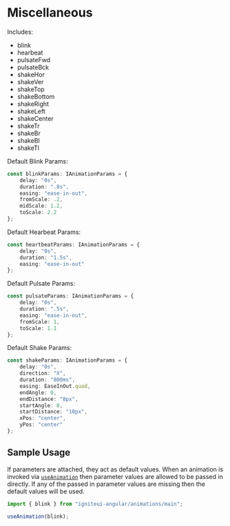 # Miscellaneous

Includes:
 - blink
 - hearbeat
 - pulsateFwd
 - pulsateBck
 - shakeHor
 - shakeVer
 - shakeTop
 - shakeBottom
 - shakeRight
 - shakeLeft
 - shakeCenter
 - shakeTr
 - shakeBr
 - shakeBl
 - shakeTl

Default Blink Params:

``` typescript
const blinkParams: IAnimationParams = {
    delay: "0s",
    duration: ".8s",
    easing: "ease-in-out",
    fromScale: .2,
    midScale: 1.2,
    toScale: 2.2
};
```

Default Hearbeat Params:

``` typescript
const heartbeatParams: IAnimationParams = {
    delay: "0s",
    duration: "1.5s",
    easing: "ease-in-out"
};
```

Default Pulsate Params:

``` typescript
const pulsateParams: IAnimationParams = {
    delay: "0s",
    duration: ".5s",
    easing: "ease-in-out",
    fromScale: 1,
    toScale: 1.1
};
```
                                
Default Shake Params:

``` typescript
const shakeParams: IAnimationParams = {
    delay: "0s",
    direction: "X",
    duration: "800ms",
    easing: EaseInOut.quad,
    endAngle: 0,
    endDistance: "8px",
    startAngle: 0,
    startDistance: "10px",
    xPos: "center",
    yPos: "center"
};
```
## Sample Usage
If parameters are attached, they act as default values.  When an animation is invoked via [`useAnimation`](https://angular.io/api/animations/useAnimation) then parameter values are allowed to be passed in directly. If any of the passed in parameter values are missing then the default values will be used.

``` typescript
import { blink } from "igniteui-angular/animations/main";

useAnimation(blink);
```